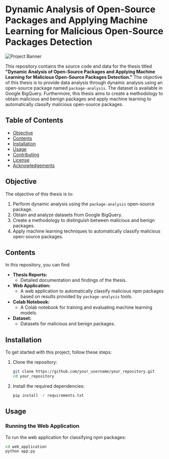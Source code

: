 # Dynamic Analysis of Open-Source Packages and Applying Machine Learning for Malicious Open-Source Packages Detection

![Project Banner](path_to_banner_image)  <!-- Optional: Add a banner image here -->

This repository contains the source code and data for the thesis titled **"Dynamic Analysis of Open-Source Packages and Applying Machine Learning for Malicious Open-Source Packages Detection."** The objective of this thesis is to provide data analysis through dynamic analysis using an open-source package named `package-analysis`. The dataset is available in Google BigQuery. Furthermore, this thesis aims to create a methodology to obtain malicious and benign packages and apply machine learning to automatically classify malicious open-source packages.

## Table of Contents

- [Objective](#objective)
- [Contents](#contents)
- [Installation](#installation)
- [Usage](#usage)
- [Contributing](#contributing)
- [License](#license)
- [Acknowledgements](#acknowledgements)

## Objective

The objective of this thesis is to:
1. Perform dynamic analysis using the `package-analysis` open-source package.
2. Obtain and analyze datasets from Google BigQuery.
3. Create a methodology to distinguish between malicious and benign packages.
4. Apply machine learning techniques to automatically classify malicious open-source packages.

## Contents

In this repository, you can find:

- **Thesis Reports:**
  - Detailed documentation and findings of the thesis.
- **Web Application:**
  - A web application to automatically classify malicious npm packages based on results provided by `package-analysis` tools.
- **Colab Notebook:**
  - A Colab notebook for training and evaluating machine learning models.
- **Dataset:**
  - Datasets for malicious and benign packages.

## Installation

To get started with this project, follow these steps:

1. Clone the repository:
    ```sh
    git clone https://github.com/your_username/your_repository.git
    cd your_repository
    ```

2. Install the required dependencies:
    ```sh
    pip install -r requirements.txt
    ```

## Usage

### Running the Web Application

To run the web application for classifying npm packages:

```sh
cd web_application
python app.py

